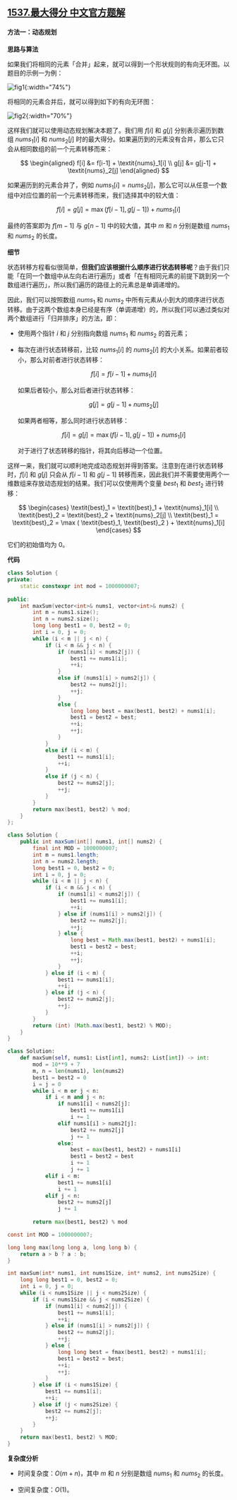## [1537.最大得分 中文官方题解](https://leetcode.cn/problems/get-the-maximum-score/solutions/100000/zui-da-de-fen-by-leetcode-solution)
#### 方法一：动态规划

**思路与算法**

如果我们将相同的元素「合并」起来，就可以得到一个形状规则的有向无环图。以题目的示例一为例：

![fig1](https://assets.leetcode-cn.com/solution-static/1537/1537_fig1.png){:width="74%"}

将相同的元素合并后，就可以得到如下的有向无环图：

![fig2](https://assets.leetcode-cn.com/solution-static/1537/1537_fig2.png){:width="70%"}

这样我们就可以使用动态规划解决本题了。我们用 $f[i]$ 和 $g[j]$ 分别表示遍历到数组 $\textit{nums}_1[i]$ 和 $\textit{nums}_2[j]$ 时的最大得分。如果遍历到的元素没有合并，那么它只会从相同数组的前一个元素转移而来：

$$
\begin{aligned}
f[i] &= f[i-1] + \textit{nums}_1[i] \\
g[j] &= g[j-1] + \textit{nums}_2[j]
\end{aligned}
$$

如果遍历到的元素合并了，例如 $\textit{nums}_1[i] = \textit{nums}_2[j]$，那么它可以从任意一个数组中对应位置的前一个元素转移而来，我们选择其中的较大值：

$$
f[i] = g[j] = \max{(f[i-1], g[j-1])} + \textit{nums}_1[i]
$$

最终的答案即为 $f[m-1]$ 与 $g[n-1]$ 中的较大值，其中 $m$ 和 $n$ 分别是数组 $\textit{nums}_1$ 和 $\textit{nums}_2$ 的长度。

**细节**

状态转移方程看似很简单，**但我们应该根据什么顺序进行状态转移呢**？由于我们只能「在同一个数组中从左向右进行遍历」或者「在有相同元素的前提下跳到另一个数组进行遍历」，所以我们遍历的路径上的元素总是单调递增的。

因此，我们可以按照数组 $\textit{nums}_1$ 和 $\textit{nums}_2$ 中所有元素从小到大的顺序进行状态转移。由于这两个数组本身已经是有序（单调递增）的，所以我们可以通过类似对两个数组进行「归并排序」的方法，即：

- 使用两个指针 $i$ 和 $j$ 分别指向数组 $\textit{nums}_1$ 和 $\textit{nums}_2$ 的首元素；

- 每次在进行状态转移前，比较 $\textit{nums}_1[i]$ 的 $\textit{nums}_2[i]$ 的大小关系。如果前者较小，那么对前者进行状态转移：

    $$
    f[i] = f[i-1] + \textit{nums}_1[i]
    $$
  
  如果后者较小，那么对后者进行状态转移：
  
  $$
    g[j] = g[j-1] + \textit{nums}_2[j]
  $$
  
  如果两者相等，那么同时进行状态转移：

  $$
    f[i] = g[j] = \max{(f[i-1], g[j-1])} + \textit{nums}_1[i]
  $$

  对于进行了状态转移的指针，将其向后移动一个位置。

这样一来，我们就可以顺利地完成动态规划并得到答案。注意到在进行状态转移时，$f[i]$ 和 $g[j]$ 只会从 $f[i-1]$ 和 $g[j-1]$ 转移而来，因此我们并不需要使用两个一维数组来存放动态规划的结果。我们可以仅使用两个变量 $\textit{best}_1$ 和 $\textit{best}_2$ 进行转移：

$$
\begin{cases}
\textit{best}_1 = \textit{best}_1 + \textit{nums}_1[i] \\
\textit{best}_2 = \textit{best}_2 + \textit{nums}_2[j] \\
\textit{best}_1 = \textit{best}_2 = \max ( \textit{best}_1, \textit{best}_2 ) + \textit{nums}_1[i]
\end{cases}
$$

它们的初始值均为 $0$。

**代码**

```C++ [sol1-C++]
class Solution {
private:
    static constexpr int mod = 1000000007;
    
public:
    int maxSum(vector<int>& nums1, vector<int>& nums2) {
        int m = nums1.size();
        int n = nums2.size();
        long long best1 = 0, best2 = 0;
        int i = 0, j = 0;
        while (i < m || j < n) {
            if (i < m && j < n) {
                if (nums1[i] < nums2[j]) {
                    best1 += nums1[i];
                    ++i;
                }
                else if (nums1[i] > nums2[j]) {
                    best2 += nums2[j];
                    ++j;
                }
                else {
                    long long best = max(best1, best2) + nums1[i];
                    best1 = best2 = best;
                    ++i;
                    ++j;
                }
            }
            else if (i < m) {
                best1 += nums1[i];
                ++i;
            }
            else if (j < n) {
                best2 += nums2[j];
                ++j;
            }
        }
        return max(best1, best2) % mod;
    }
};  
```

```Java [sol1-Java]
class Solution {
    public int maxSum(int[] nums1, int[] nums2) {
        final int MOD = 1000000007;
        int m = nums1.length;
        int n = nums2.length;
        long best1 = 0, best2 = 0;
        int i = 0, j = 0;
        while (i < m || j < n) {
            if (i < m && j < n) {
                if (nums1[i] < nums2[j]) {
                    best1 += nums1[i];
                    ++i;
                } else if (nums1[i] > nums2[j]) {
                    best2 += nums2[j];
                    ++j;
                } else {
                    long best = Math.max(best1, best2) + nums1[i];
                    best1 = best2 = best;
                    ++i;
                    ++j;
                }
            } else if (i < m) {
                best1 += nums1[i];
                ++i;
            } else if (j < n) {
                best2 += nums2[j];
                ++j;
            }
        }
        return (int) (Math.max(best1, best2) % MOD);
    }
}
```

```Python [sol1-Python3]
class Solution:
    def maxSum(self, nums1: List[int], nums2: List[int]) -> int:
        mod = 10**9 + 7
        m, n = len(nums1), len(nums2)
        best1 = best2 = 0
        i = j = 0
        while i < m or j < n:
            if i < m and j < n:
                if nums1[i] < nums2[j]:
                    best1 += nums1[i]
                    i += 1
                elif nums1[i] > nums2[j]:
                    best2 += nums2[j]
                    j += 1
                else:
                    best = max(best1, best2) + nums1[i]
                    best1 = best2 = best
                    i += 1
                    j += 1
            elif i < m:
                best1 += nums1[i]
                i += 1
            elif j < n:
                best2 += nums2[j]
                j += 1
        
        return max(best1, best2) % mod
```

```C [sol1-C]
const int MOD = 1000000007;

long long max(long long a, long long b) {
    return a > b ? a : b;
}

int maxSum(int* nums1, int nums1Size, int* nums2, int nums2Size) {
    long long best1 = 0, best2 = 0;
    int i = 0, j = 0;
    while (i < nums1Size || j < nums2Size) {
        if (i < nums1Size && j < nums2Size) {
            if (nums1[i] < nums2[j]) {
                best1 += nums1[i];
                ++i;
            } else if (nums1[i] > nums2[j]) {
                best2 += nums2[j];
                ++j;
            } else {
                long long best = fmax(best1, best2) + nums1[i];
                best1 = best2 = best;
                ++i;
                ++j;
            }
        } else if (i < nums1Size) {
            best1 += nums1[i];
            ++i;
        } else if (j < nums2Size) {
            best2 += nums2[j];
            ++j;
        }
    }
    return max(best1, best2) % MOD;
}
```

**复杂度分析**

- 时间复杂度：$O(m+n)$，其中 $m$ 和 $n$ 分别是数组 $\textit{nums}_1$ 和 $\textit{nums}_2$ 的长度。

- 空间复杂度：$O(1)$。